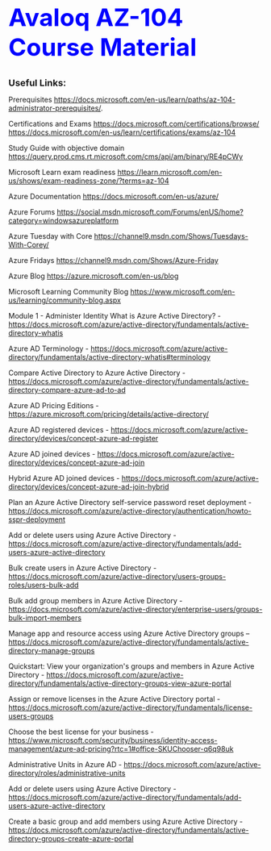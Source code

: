 <span style="color: blue"><font size= "7">**Avaloq AZ-104 Course Material**</font></span> <br /> <br />

<font size="4">**Useful Links:**</font><br />

Prerequisites
https://docs.microsoft.com/en-us/learn/paths/az-104-administrator-prerequisites/.

Certifications and Exams
https://docs.microsoft.com/certifications/browse/
https://docs.microsoft.com/en-us/learn/certifications/exams/az-104

Study Guide with objective domain
https://query.prod.cms.rt.microsoft.com/cms/api/am/binary/RE4pCWy

Microsoft Learn exam readiness
https://learn.microsoft.com/en-us/shows/exam-readiness-zone/?terms=az-104

Azure Documentation
https://docs.microsoft.com/en-us/azure/

Azure Forums
https://social.msdn.microsoft.com/Forums/enUS/home?category=windowsazureplatform

Azure Tuesday with Core
https://channel9.msdn.com/Shows/Tuesdays-With-Corey/

Azure Fridays
https://channel9.msdn.com/Shows/Azure-Friday

Azure Blog
https://azure.microsoft.com/en-us/blog

Microsoft Learning Community Blog
https://www.microsoft.com/en-us/learning/community-blog.aspx

Module 1 - Administer Identity
What is Azure Active Directory? - https://docs.microsoft.com/azure/active-directory/fundamentals/active-directory-whatis

Azure AD Terminology - https://docs.microsoft.com/azure/active-directory/fundamentals/active-directory-whatis#terminology

Compare Active Directory to Azure Active Directory - https://docs.microsoft.com/azure/active-directory/fundamentals/active-directory-compare-azure-ad-to-ad

Azure AD Pricing Editions - https://azure.microsoft.com/pricing/details/active-directory/

Azure AD registered devices - https://docs.microsoft.com/azure/active-directory/devices/concept-azure-ad-register

Azure AD joined devices - https://docs.microsoft.com/azure/active-directory/devices/concept-azure-ad-join

Hybrid Azure AD joined devices - https://docs.microsoft.com/azure/active-directory/devices/concept-azure-ad-join-hybrid

Plan an Azure Active Directory self-service password reset deployment - https://docs.microsoft.com/azure/active-directory/authentication/howto-sspr-deployment

Add or delete users using Azure Active Directory - https://docs.microsoft.com/azure/active-directory/fundamentals/add-users-azure-active-directory

Bulk create users in Azure Active Directory - https://docs.microsoft.com/azure/active-directory/users-groups-roles/users-bulk-add

Bulk add group members in Azure Active Directory - https://docs.microsoft.com/azure/active-directory/enterprise-users/groups-bulk-import-members

Manage app and resource access using Azure Active Directory groups – https://docs.microsoft.com/azure/active-directory/fundamentals/active-directory-manage-groups

Quickstart: View your organization's groups and members in Azure Active Directory - https://docs.microsoft.com/azure/active-directory/fundamentals/active-directory-groups-view-azure-portal

Assign or remove licenses in the Azure Active Directory portal -  https://docs.microsoft.com/azure/active-directory/fundamentals/license-users-groups

Choose the best license for your business -  https://www.microsoft.com/security/business/identity-access-management/azure-ad-pricing?rtc=1#office-SKUChooser-q6q98uk

Administrative Units in Azure AD - https://docs.microsoft.com/azure/active-directory/roles/administrative-units

Add or delete users using Azure Active Directory - https://docs.microsoft.com/azure/active-directory/fundamentals/add-users-azure-active-directory

Create a basic group and add members using Azure Active Directory - https://docs.microsoft.com/azure/active-directory/fundamentals/active-directory-groups-create-azure-portal

